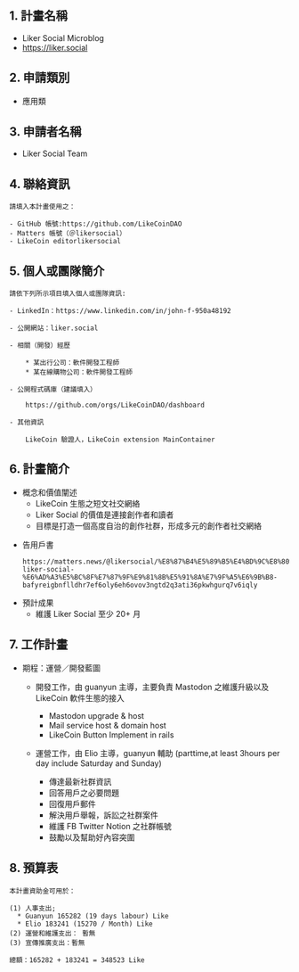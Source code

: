 ## 1. 計畫名稱
  * Liker Social Microblog
  * https://liker.social

    
## 2. 申請類別 
  * 應用類
    
## 3. 申請者名稱
 * Liker Social Team

## 4. 聯絡資訊
    請填入本計畫使用之：
    
    - GitHub 帳號:https://github.com/LikeCoinDAO
    - Matters 帳號（＠likersocial）
    - LikeCoin editorlikersocial

## 5. 個人或團隊簡介
```
請依下列所示項目填入個人或團隊資訊:

- LinkedIn：https://www.linkedin.com/in/john-f-950a48192

- 公開網站：liker.social

- 相關（開發）經歷

    * 某出行公司：軟件開發工程師
    * 某在線購物公司：軟件開發工程師

- 公開程式碼庫（建議填入）

    https://github.com/orgs/LikeCoinDAO/dashboard

- 其他資訊

    LikeCoin 驗證人，LikeCoin extension MainContainer
```

## 6. 計畫簡介

- 概念和價值闡述
  * LikeCoin 生態之短文社交網絡
  * Liker Social 的價值是連接創作者和讀者
  * 目標是打造一個高度自治的創作社群，形成多元的創作者社交網絡
* 告用戶書
  ```
  https://matters.news/@likersocial/%E8%87%B4%E5%89%B5%E4%BD%9C%E8%80%85%E8%88%87%E8%AE%80%E8%80%85-liker-social-%E6%AD%A3%E5%BC%8F%E7%87%9F%E9%81%8B%E5%91%8A%E7%9F%A5%E6%9B%B8-bafyreigbnflldhr7ef6oly6eh6ovov3ngtd2q3ati36pkwhgurq7v6iqly
  ```
- 預計成果
  * 維護 Liker Social 至少 20+ 月 

## 7. 工作計畫

- 期程：運營／開發藍圖
    * 開發工作，由 guanyun 主導，主要負責 Mastodon 之維護升級以及 LikeCoin 軟件生態的接入
      * Mastodon upgrade & host
      * Mail service host & domain host
      * LikeCoin Button Implement in rails
  

    * 運營工作，由 Elio 主導，guanyun 輔助 (parttime,at least 3hours per day include Saturday and Sunday)
      * 傳達最新社群資訊
      * 回答用戶之必要問題
      * 回復用戶郵件
      * 解決用戶舉報，訴訟之社群案件
      * 維護 FB Twitter Notion 之社群帳號
      * 鼓勵以及幫助好內容突圍

## 8. 預算表

    本計畫資助金可用於： 
    
    (1) 人事支出; 
      * Guanyun 165282 (19 days labour) Like
      * Elio 183241 (15270 / Month) Like
    (2) 運營和維護支出： 暫無
    (3) 宣傳推廣支出：暫無
    
    總額：165282 + 183241 = 348523 Like









